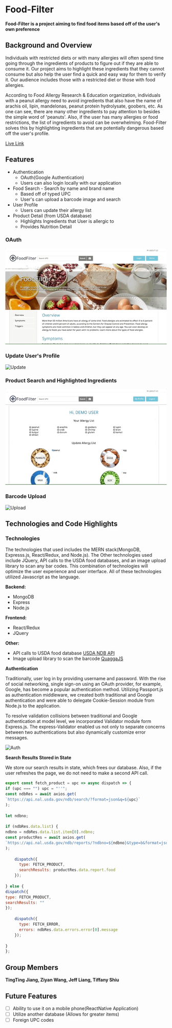# Food-Filter

**Food-Filter is a project aiming to find food items based off of the user's own preference**

## Background and Overview

Individuals with restricted diets or with many allergies will often spend time going through the ingredients of products to figure out if they are able to consume it. Our project aims to highlight these ingredients that they cannot consume but also help the user find a quick and easy way for them to verify it. Our audience includes those with a restricted diet or those with food allergies.

According to Food Allergy Research & Education organization, individuals with a peanut allergy need to avoid ingredients that also have the name of arachis oil, lipin, mandelonas, peanut protein hydrolysate, goobers, etc. As one can see, there are many other ingredients to pay attention to besides the simple word of 'peanuts'. Also, if the user has many allergies or food restrictions, the list of ingredients to avoid can be overwhelming. Food-Filter solves this by highlighting ingredients that are potentially dangerous based off the user's profile.

[Live Link](https://food-filter.herokuapp.com/)

## Features

* Authentication
  * OAuth(Google Authentication)
  * Users can also login locally with our application
* Food Search - Search by name and brand name
  * Based off of typed UPC
  * User's can upload a barcode image and search
* User Profile
  * Users can update their allergy list
* Product Detail (from USDA database)
  * Highlights Ingredients that User is allergic to
  * Provides Nutrition Detail

### OAuth

![Google Auth](https://github.com/jeffliang0318/food-filter/blob/master/assets/google%20auth3.gif)

### Update User's Profile

![Update](https://github.com/jeffliang0318/food-filter/blob/master/assets/better%20update%20gif.gif)

### Product Search and Highlighted Ingredients

![Search](https://github.com/jeffliang0318/food-filter/blob/master/assets/search.gif)

### Barcode Upload

![Upload]()

## Technologies and Code Highlights

### Technologies

The technologies that used includes the MERN stack(MongoDB, Expresss.js, React/Redux, and Node.js). The Other technologies used include JQuery, API calls to the USDA food databases, and an image upload library to scan any bar codes. This combination of technologies will optimize the user experience and user interface. All of these technologies utilized Javascript as the language.

**Backend:**

* MongoDB
* Express
* Node.js

**Frontend:**

* React/Redux
* JQuery

**Other:**

* API calls to USDA food database [USDA NDB API](https://ndb.nal.usda.gov/ndb/doc/index)
* Image upload library to scan the barcode [QuaggaJS](https://serratus.github.io/quaggaJS/)

**Authentication**

Traditionally, user log in by providing username and password. With the rise of social networking, single sign-on using an OAuth provider, for example, Google, has become a popular authentication method. Utilizing Passport.js as authentication middleware, we created both traditional and Google authentication and were able to delegate Cookie-Session module from Node.js to the application.

To resolve validation collisions between traditional and Google authentication at model level, we incorporated Validator module form Express.js. The express-Validator enabled us not only to separate concerns between two authentications but also dynamically customize error messages.


![Auth](http://res.cloudinary.com/doohtqbau/image/upload/c_scale,w_359/v1525068520/auth_uznc9t.png)



**Search Results Stored in State**

We store our search results in state, which frees our database. Also, if the user refreshes the page, we do not need to make a second API call.

```JavaScript
export const fetch_product = upc => async dispatch => {
if (upc === "") upc = "''";
const ndbRes = await axios.get(
`https://api.nal.usda.gov/ndb/search/?format=json&q=${upc}`
);

let ndbno;

if (ndbRes.data.list) {
ndbno = ndbRes.data.list.item[0].ndbno;
const productRes = await axios.get(
`https://api.nal.usda.gov/ndb/reports/?ndbno=${ndbno}&type=b&format=json`
);

    dispatch({
      type: FETCH_PRODUCT,
      searchResults: productRes.data.report.food
    });

} else {
dispatch({
type: FETCH_PRODUCT,
searchResults: ""
});

    dispatch({
      type: FETCH_ERROR,
      errors: ndbRes.data.errors.error[0].message
    });

}
};
```

## Group Members

**TingTing Jiang, Ziyan Wang, Jeff Liang, Tiffany Shiu**

## Future Features

* [ ] Ability to use it on a mobile phone(ReactNative Application)
* [ ] Utilize another database (Allows for greater items)
* [ ] Foreign UPC codes
